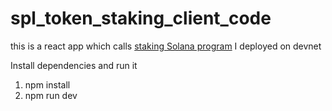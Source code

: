 # spl_token_staking_client_code
 
this is a react app which calls [staking Solana program](https://beta.solpg.io/62f2a240f6273245aca4f63b) I deployed on devnet

Install dependencies and run it
1. npm install
2. npm run dev
